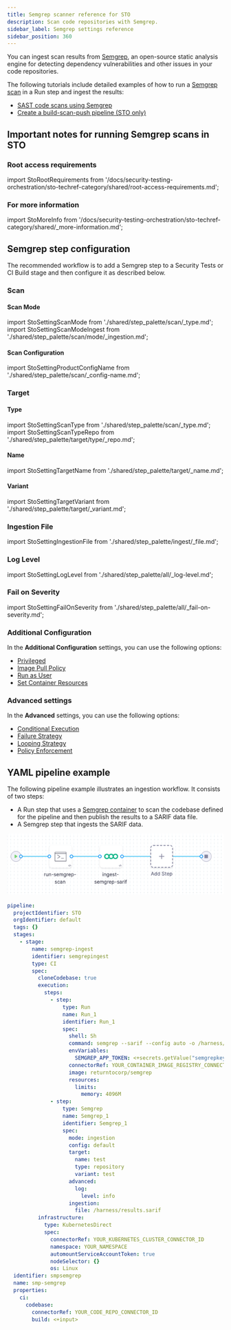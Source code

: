 ```yaml
---
title: Semgrep scanner reference for STO
description: Scan code repositories with Semgrep.
sidebar_label: Semgrep settings reference
sidebar_position: 360
---
```



You can ingest scan results from [Semgrep](https://www.semgrep.com), an open-source static analysis engine for detecting dependency vulnerabilities and other issues in your code repositories. 

The following tutorials include detailed examples of how to run a [Semgrep scan](https://semgrep.dev/docs/cli-reference) in a Run step and ingest the results:
- [SAST code scans using Semgrep](/tutorials/security-tests/sast-scan-semgrep)
- [Create a build-scan-push pipeline (STO only)](/tutorials/security-tests/build-scan-push-sto-only)


## Important notes for running Semgrep scans in STO

<!-- 
### Docker-in-Docker requirements


import StoDinDRequirements from '/docs/security-testing-orchestration/sto-techref-category/shared/dind-bg-step.md';


<StoDinDRequirements />

-->

### Root access requirements


import StoRootRequirements from '/docs/security-testing-orchestration/sto-techref-category/shared/root-access-requirements.md';


<StoRootRequirements />

### For more information


import StoMoreInfo from '/docs/security-testing-orchestration/sto-techref-category/shared/_more-information.md';


<StoMoreInfo />




## Semgrep step configuration

The recommended workflow is to add a Semgrep step to a Security Tests or CI Build stage and then configure it as described below.


### Scan


<a name="scan-mode"></a>

#### Scan Mode

import StoSettingScanMode from './shared/step_palette/scan/_type.md';
import StoSettingScanModeIngest from './shared/step_palette/scan/mode/_ingestion.md';

<StoSettingScanModeIngest />


#### Scan Configuration

import StoSettingProductConfigName from './shared/step_palette/scan/_config-name.md';

<StoSettingProductConfigName />


### Target


#### Type

import StoSettingScanType from './shared/step_palette/scan/_type.md';
import StoSettingScanTypeRepo     from './shared/step_palette/target/type/_repo.md';

<StoSettingScanType />
<StoSettingScanTypeRepo />


<!--  #### Target and variant detection 

import StoSettingScanTypeAutodetect from './shared/step_palette/target/_auto-detect.md';

<StoSettingScanTypeAutodetect / -->




#### Name 

import StoSettingTargetName from './shared/step_palette/target/_name.md';


<StoSettingTargetName />

<a name="target-variant"></a>

#### Variant


import StoSettingTargetVariant from './shared/step_palette/target/_variant.md';



<StoSettingTargetVariant  />

<!-- 
#### Workspace (_repository_)


import StoSettingTargetWorkspace from './shared/step_palette/target/_workspace.md';



<StoSettingTargetWorkspace  />

-->

### Ingestion File


import StoSettingIngestionFile from './shared/step_palette/ingest/_file.md';



<StoSettingIngestionFile  /> 

<!--   Log Level, CLI flags, and Fail on Severity ------------------------------------------------------------------------------------------------- -->


<a name="log-level"></a>

### Log Level


import StoSettingLogLevel from './shared/step_palette/all/_log-level.md';



<StoSettingLogLevel />



### Fail on Severity


import StoSettingFailOnSeverity from './shared/step_palette/all/_fail-on-severity.md';


<StoSettingFailOnSeverity />


### Additional Configuration

In the **Additional Configuration** settings, you can use the following options:

* [Privileged](/docs/continuous-integration/use-ci/manage-dependencies/background-step-settings#privileged)
* [Image Pull Policy](/docs/continuous-integration/use-ci/manage-dependencies/background-step-settings#image-pull-policy)
* [Run as User](/docs/continuous-integration/use-ci/manage-dependencies/background-step-settings#run-as-user)
* [Set Container Resources](/docs/continuous-integration/use-ci/manage-dependencies/background-step-settings#set-container-resources)


### Advanced settings

In the **Advanced** settings, you can use the following options:

* [Conditional Execution](/docs/platform/pipelines/w_pipeline-steps-reference/step-skip-condition-settings)
* [Failure Strategy](/docs/platform/pipelines/w_pipeline-steps-reference/step-failure-strategy-settings)
* [Looping Strategy](/docs/platform/pipelines/looping-strategies/looping-strategies-matrix-repeat-and-parallelism)
* [Policy Enforcement](/docs/platform/governance/Policy-as-code/harness-governance-overview)

## YAML pipeline example

The following pipeline example illustrates an ingestion workflow. It consists of two steps:

* A Run step that uses a [Semgrep container](https://hub.docker.com/r/returntocorp/semgrep) to scan the codebase defined for the pipeline and then publish the results to a SARIF data file.
* A Semgrep step that ingests the SARIF data.

![](./static/semgrep-ingest-pipeline.png)


```yaml
pipeline:
  projectIdentifier: STO
  orgIdentifier: default
  tags: {}
  stages:
    - stage:
        name: semgrep-ingest
        identifier: semgrepingest
        type: CI
        spec:
          cloneCodebase: true
          execution:
            steps:
              - step:
                  type: Run
                  name: Run_1
                  identifier: Run_1
                  spec:
                    shell: Sh
                    command: semgrep --sarif --config auto -o /harness/results.sarif /harness
                    envVariables:
                      SEMGREP_APP_TOKEN: <+secrets.getValue("semgrepkey")>
                    connectorRef: YOUR_CONTAINER_IMAGE_REGISTRY_CONNECTOR_ID
                    image: returntocorp/semgrep
                    resources:
                      limits:
                        memory: 4096M
              - step:
                  type: Semgrep
                  name: Semgrep_1
                  identifier: Semgrep_1
                  spec:
                    mode: ingestion
                    config: default
                    target:
                      name: test
                      type: repository
                      variant: test
                    advanced:
                      log:
                        level: info
                    ingestion:
                      file: /harness/results.sarif
          infrastructure:
            type: KubernetesDirect
            spec:
              connectorRef: YOUR_KUBERNETES_CLUSTER_CONNECTOR_ID
              namespace: YOUR_NAMESPACE
              automountServiceAccountToken: true
              nodeSelector: {}
              os: Linux
  identifier: smpsemgrep
  name: smp-semgrep
  properties:
    ci:
      codebase:
        connectorRef: YOUR_CODE_REPO_CONNECTOR_ID
        build: <+input>

```
